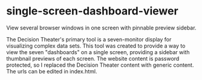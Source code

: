 # single-screen-dashboard-viewer
View several browser windows in one screen with pinnable preview sidebar.

The Decision Theater's primary tool is a seven-monitor display for visualizing complex data sets. This tool was created to provide a way to view the seven "dashboards" on a single screen, providing a sidebar with thumbnail previews of each screen. The website content is password protected, so I replaced the Decision Theater content with generic content. The urls can be edited in index.html.

